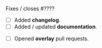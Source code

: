 <!-- Thank you for your contribution.
     Make sure you read the contributing guide and fill this template. -->


<!-- If this is a bug fix, make sure the bug was reported beforehand. -->
Fixes / closes #????


<!-- Remove anything that doesn't apply in the following checklist. -->

<!-- If this is a feature pull request / breaks compatibility: -->
- [ ] Added **changelog**.
- [ ] Added / updated **documentation**.

<!-- If this breaks external libraries or plugins in CI: -->
- [ ] Opened **overlay** pull requests.

<!-- Pointers to relevant developer documentation:

Contributing guide: https://github.com/coq-community/stdlib/blob/master/CONTRIBUTING.md

Changelog: https://github.com/coq-community/stdlib/blob/master/doc/changelog/README.md

Building the doc: https://github.com/coq-community/stdlib/blob/master/doc/README.md
Sphinx: https://github.com/coq-community/stdlib/blob/master/doc/sphinx/README.rst

Overlays: https://github.com/coq-community/stdlib/blob/master/dev/doc/README-CI.md
